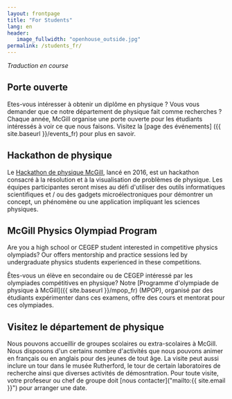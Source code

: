 ```yaml
---
layout: frontpage
title: "For Students"
lang: en
header:
   image_fullwidth: "openhouse_outside.jpg"
permalink: /students_fr/
---
```

*Traduction en course*

## Porte ouverte
Etes-vous intéresser à obtenir un diplôme en physique ? Vous vous demander que ce notre département de physique fait comme recherches ? Chaque année, McGill organise une porte ouverte pour les étudiants intéressés à voir ce que nous faisons. Visitez la [page des événements] ({{ site.baseurl }}/events_fr) pour plus en savoir.


## Hackathon de physique
Le [Hackathon de physique McGill](http://www.physics.mcgill.ca/hackathon2017/), lancé en 2016, est un hackathon consacré à la résolution et à la visualisation de problèmes de physique. Les équipes participantes seront mises au défi d'utiliser des outils informatiques scientifiques et / ou des gadgets microélectroniques pour démontrer un concept, un phénomène ou une application impliquant les sciences physiques.

## McGill Physics Olympiad Program
Are you a high school or CEGEP student interested in competitive physics olympiads? Our  offers mentorship and practice sessions led by undergraduate physics students experienced in these competitions.

Êtes-vous un élève en secondaire ou de CEGEP intéressé par les olympiades compétitives en physique? Notre [Programme d'olympiade de physique à McGill]({{ site.baseurl }}/mpop_fr) (MPOP), organisé par des étudiants expérimenter dans ces examens, offre des cours et mentorat pour ces olympiades.

## Visitez le département de physique
Nous pouvons accueillir de groupes scolaires ou extra-scolaires à McGill. Nous disposons d'un certains nombre d'activités que nous pouvons animer en français ou en anglais pour des jeunes de tout âge. La visite peut aussi inclure un tour dans le musée Rutherford, le tour de certain laboratoires de recherche ainsi que diverses activités de démosntration.
Pour toute visite, votre profeseur ou chef de groupe doit [nous contacter]("mailto:{{ site.email }}") pour arranger une date.
